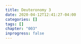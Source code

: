 ```yaml
---
title: Deuteronomy 3
date: 2020-04-12T12:41:27-04:00
categories: []
tags: []
chapter: "003"
inprogress: false
---
```


